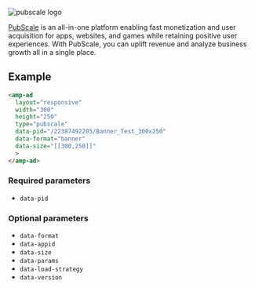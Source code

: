 ![pubscale logo](https://static.pubscale.com/assets/logo/pubscale-w-bg.svg)

[PubScale](https://pubscale.com) is an all-in-one platform enabling fast monetization and user acquisition for apps, websites, and games while retaining positive user experiences. With PubScale, you can uplift revenue and analyze business growth all in a single place.

## Example

```html
<amp-ad
  layout="responsive"
  width="300"
  height="250"
  type="pubscale"
  data-pid="/22387492205/Banner_Test_300x250"
  data-format="banner"
  data-size="[[300,250]]"
  >
</amp-ad>
```

### Required parameters

-   `data-pid`

### Optional parameters

-   `data-format`
-   `data-appid`
-   `data-size`
-   `data-params`
-   `data-load-strategy`
-   `data-version`
